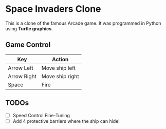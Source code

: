 # Space Invaders Clone
This is a clone of the famous Arcade game.
It was programmed in Python using **Turtle graphics**.

## Game Control
| Key | Action |
|-----|-----|
| Arrow Left | Move ship left |
| Arrow Right | Move ship right |
| Space | Fire |

## TODOs
- [ ] Speed Control Fine-Tuning
- [ ] Add 4 protective barriers where the ship can hide!
